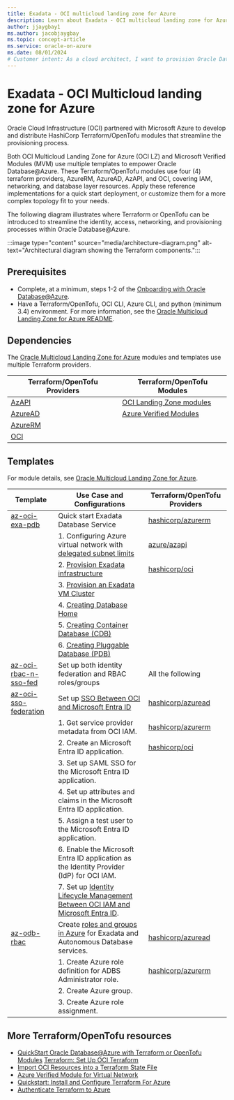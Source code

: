 ```yaml
---
title: Exadata - OCI multicloud landing zone for Azure
description: Learn about Exadata - OCI multicloud landing zone for Azure.
author: jjaygbay1
ms.author: jacobjaygbay
ms.topic: concept-article
ms.service: oracle-on-azure
ms.date: 08/01/2024
# Customer intent: As a cloud architect, I want to provision Oracle Database on Azure using Terraform/OpenTofu modules, so that I can efficiently set up a multicloud environment that meets my organization's database management requirements.
---
```


# Exadata - OCI Multicloud landing zone for Azure

Oracle Cloud Infrastructure (OCI) partnered with Microsoft Azure to develop and distribute HashiCorp Terraform/OpenTofu modules that streamline the provisioning process.

Both OCI Multicloud Landing Zone for Azure (OCI LZ) and Microsoft Verified Modules (MVM) use multiple templates to empower Oracle Database@Azure. These Terraform/OpenTofu modules use four (4) terraform providers, AzureRM, AzureAD, AzAPI, and OCI, covering IAM, networking, and database layer resources. Apply these reference implementations for a quick start deployment, or customize them for a more complex topology fit to your needs.

The following diagram illustrates where Terraform or OpenTofu can be introduced to streamline the identity, access, networking, and provisioning processes within Oracle Database@Azure.

:::image type="content" source="media/architecture-diagram.png" alt-text="Architectural diagram showing the Terraform components.":::


## Prerequisites

- Complete, at a minimum, steps 1-2 of the [Onboarding with Oracle Database@Azure](onboard-oracle-database.md).
- Have a Terraform/OpenTofu, OCI CLI, Azure CLI, and python (minimum 3.4) environment. For more information, see the [Oracle Multicloud Landing Zone for Azure README](https://github.com/oracle-quickstart/terraform-oci-multicloud-azure?tab=readme-ov-file#prerequisites).

## Dependencies

The [Oracle Multicloud Landing Zone for Azure](https://github.com/oracle-quickstart/terraform-oci-multicloud-azure) modules and templates use multiple Terraform providers.

| Terraform/OpenTofu Providers | Terraform/OpenTofu Modules |
| ---------------------------- | -------------------------- |
| [AzAPI](/azure/developer/terraform/overview-azapi-provider) | [OCI Landing Zone modules](https://github.com/oci-landing-zones/) |
| [AzureAD](https://registry.terraform.io/providers/hashicorp/azuread/latest/docs) | [Azure Verified Modules](https://aka.ms/avm) |
| [AzureRM](https://registry.terraform.io/providers/hashicorp/azurerm/latest/docs) |   |
| [OCI](https://registry.terraform.io/providers/oracle/oci/latest/docs) |   |

## Templates

For module details, see [Oracle Multicloud Landing Zone for Azure](https://github.com/oracle-quickstart/terraform-oci-multicloud-azure).


| Template | Use Case and Configurations | Terraform/OpenTofu Providers |
| -------- | --------------------------- | ---------------------------- |
| [az-oci-exa-pdb](https://github.com/oracle-quickstart/terraform-oci-multicloud-azure/tree/main/templates/az-oci-exa-pdb) | Quick start Exadata Database Service | [hashicorp/azurerm](https://registry.terraform.io/providers/hashicorp/azurerm) |
|   | 1. Configuring Azure virtual network with [delegated subnet limits](oracle-database-delegated-subnet-limits.md) | [azure/azapi](https://registry.terraform.io/providers/Azure/azapi) |
|   | 2. [Provision Exadata infrastructure](exadata-provision-infrastructure.md) | [hashicorp/oci](https://registry.terraform.io/providers/hashicorp/oci) |
|   | 3. [Provision an Exadata VM Cluster](exadata-provision-vm-cluster.md) |  |
|   | 4. [Creating Database Home](https://docs.oracle.com/iaas/exadata/doc/ecc-creating-first-db-home-on-exacc.html) |  |
|   | 5. [Creating Container Database (CDB)](https://docs.oracle.com/iaas/exadata/doc/ecc-create-first-db.html) |  |
|   | 6. [Creating Pluggable Database (PDB)](https://docs.oracle.com/iaas/exadata/doc/ecc-create-first-db.html) |  |
| [az-oci-rbac-n-sso-fed](https://github.com/oracle-quickstart/terraform-oci-multicloud-azure/tree/main/templates/az-oci-rbac-n-sso-fed) | Set up both identity federation and RBAC roles/groups | All the following |
| [az-oci-sso-federation](https://github.com/oracle-quickstart/terraform-oci-multicloud-azure/tree/main/templates/az-oci-sso-federation) | Set up [SSO Between OCI and Microsoft Entra ID](https://docs.oracle.com/iaas/Content/Identity/tutorials/azure_ad/sso_azure/azure_sso.htm) | [hashicorp/azuread](https://registry.terraform.io/providers/hashicorp/azuread/) |
|   | 1. Get service provider metadata from OCI IAM. | [hashicorp/azurerm](https://registry.terraform.io/providers/hashicorp/azurerm) |
|   | 2. Create an Microsoft Entra ID application. | [hashicorp/oci](https://registry.terraform.io/providers/hashicorp/oci) |
|   | 3. Set up SAML SSO for the Microsoft Entra ID application. |  |
|   | 4. Set up attributes and claims in the Microsoft Entra ID application. |  |
|   | 5. Assign a test user to the Microsoft Entra ID application. |  |
|   | 6. Enable the Microsoft Entra ID application as the Identity Provider (IdP) for OCI IAM. |  |
|   | 7. Set up [Identity Lifecycle Management Between OCI IAM and Microsoft Entra ID](https://docs.oracle.com/iaas/Content/Identity/tutorials/azure_ad/lifecycle_azure/azure_lifecycle.htm#azure-lifecycle). |  |
| [az-odb-rbac](https://github.com/oracle-quickstart/terraform-oci-multicloud-azure/tree/main/templates/az-odb-rbac) | Create [roles and groups in Azure](https://docs.oracle.com/iaas/Content/multicloud/oaagroupsroles.htm) for Exadata and Autonomous Database services. | [hashicorp/azuread](https://registry.terraform.io/providers/hashicorp/azuread/) |
|   | 1. Create Azure role definition for ADBS Administrator role.| [hashicorp/azurerm](https://registry.terraform.io/providers/hashicorp/azurerm) |
|  | 2. Create Azure group. |  |
|   | 3. Create Azure role assignment. |  |

## More Terraform/OpenTofu resources

* [QuickStart Oracle Database@Azure with Terraform or OpenTofu Modules](https://docs.oracle.com/en/learn/dbazure-terraform/index.html) [Terraform: Set Up OCI Terraform](https://docs.oracle.com/iaas/developer-tutorials/tutorials/tf-provider/01-summary.htm)
* [Import OCI Resources into a Terraform State File](https://docs.oracle.com/en/learn/terraform-statefile-oci-resources/index.html)
* [Azure Verified Module for Virtual Network](https://github.com/Azure/terraform-azurerm-avm-res-network-virtualnetwork)
* [Quickstart: Install and Configure Terraform For Azure](/azure/developer/terraform/quickstart-configure)
* [Authenticate Terraform to Azure](/azure/developer/terraform/authenticate-to-azure)